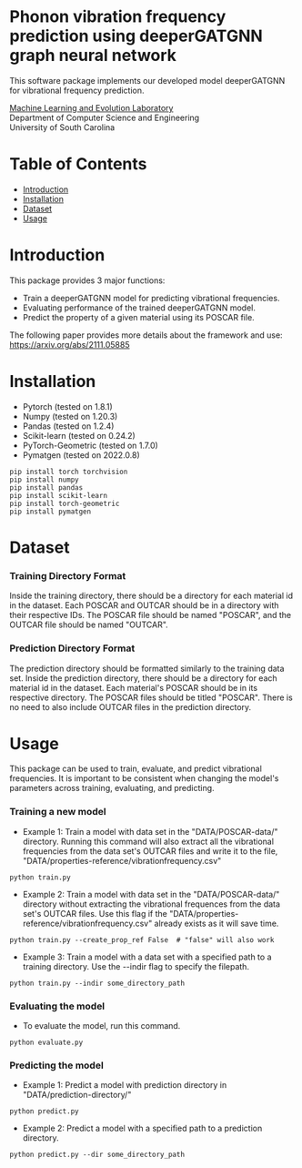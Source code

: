 # Phonon vibration frequency prediction using deeperGATGNN graph neural network

This software package implements our developed model deeperGATGNN for vibrational frequency prediction.

[Machine Learning and Evolution Laboratory](http://mleg.cse.sc.edu) <br>
Department of Computer Science and Engineering <br>
University of South Carolina

# Table of Contents
* [Introduction](#introduction)
* [Installation](#installation)
* [Dataset](#dataset)
* [Usage](#usage)

# Introduction
This package provides 3 major functions:
* Train a deeperGATGNN model for predicting vibrational frequencies.
* Evaluating performance of the trained deeperGATGNN model.
* Predict the property of a given material using its POSCAR file.

The following paper provides more details about the framework and use: https://arxiv.org/abs/2111.05885

# Installation
* Pytorch (tested on 1.8.1)
* Numpy (tested on 1.20.3)
* Pandas (tested on 1.2.4)
* Scikit-learn (tested on 0.24.2)
* PyTorch-Geometric (tested on 1.7.0)
* Pymatgen (tested on 2022.0.8)

```
pip install torch torchvision
pip install numpy
pip install pandas
pip install scikit-learn
pip install torch-geometric
pip install pymatgen
```

# Dataset

### Training Directory Format
Inside the training directory, there should be a directory for each material id in the dataset. Each POSCAR and OUTCAR should be in a directory with their respective IDs. The POSCAR file should be named "POSCAR", and the OUTCAR file should be named "OUTCAR".

### Prediction Directory Format
The prediction directory should be formatted similarly to the training data set. Inside the prediction directory, there should be a directory for each material id in the dataset. Each material's POSCAR should be in its respective directory. The POSCAR files should be titled "POSCAR". There is no need to also include OUTCAR files in the prediction directory.

# Usage
This package can be used to train, evaluate, and predict vibrational frequencies. It is important to be consistent when changing the model's parameters across training, evaluating, and predicting.

### Training a new model
* Example 1: Train a model with data set in the "DATA/POSCAR-data/" directory. Running this command will also extract all the vibrational frequencies from the data set's OUTCAR files and write it to the file, "DATA/properties-reference/vibrationfrequency.csv"
```
python train.py
```
* Example 2: Train a model with data set in the "DATA/POSCAR-data/" directory without extracting the vibrational frequences from the data set's OUTCAR files. Use this flag if the "DATA/properties-reference/vibrationfrequency.csv" already exists as it will save time.
```
python train.py --create_prop_ref False  # "false" will also work
```
* Example 3: Train a model with a data set with a specified path to a training directory. Use the --indir flag to specify the filepath.
```
python train.py --indir some_directory_path
```

### Evaluating the model
* To evaluate the model, run this command.
```
python evaluate.py
```

### Predicting the model
* Example 1: Predict a model with prediction directory in "DATA/prediction-directory/"
```
python predict.py
```
* Example 2: Predict a model with a specified path to a prediction directory.
```
python predict.py --dir some_directory_path
```
